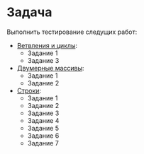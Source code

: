 # Задача

Выполнить тестирование следущих работ:

- [Ветвления и циклы][1]:
    - Задание 1
    - Задание 3
- [Двумерные массивы][2]:
    - Задание 1
    - Задание 2
- [Строки][3]:
    - Задание 1
    - Задание 2
    - Задание 3
    - Задание 4
    - Задание 5
    - Задание 6
    - Задание 7

[1]: 1_WorkLuckyAndSimple.md
[2]: 3_WorkTwoDimArrays.md
[3]: 4_WorkStrings.md

